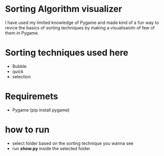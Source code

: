 # Sorting Algorithm visualizer
I have used my limited knowledge of Pygame and made kind of a fun way to revice the basics of sorting techniques by making a visualisaiotn of few of them in Pygame.

# Sorting techniques used here
- Bubble
- quick
- selection

# Requiremets
- Pygame (pip install pygame)

# how to run
- select folder based on the sorting technique you wanna see
- run <b>show.py</b> inside the selected folder
